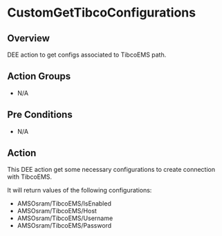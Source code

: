 # CustomGetTibcoConfigurations

## Overview

DEE action to get configs associated to TibcoEMS path.

## Action Groups

* N/A

## Pre Conditions

* N/A

## Action

This DEE action get some necessary configurations to create connection with TibcoEMS.

It will return values of the following configurations:
* AMSOsram/TibcoEMS/IsEnabled
* AMSOsram/TibcoEMS/Host
* AMSOsram/TibcoEMS/Username
* AMSOsram/TibcoEMS/Password